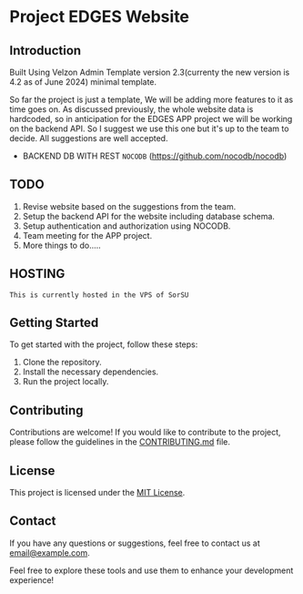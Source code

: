 # Project EDGES Website

## Introduction

Built Using Velzon Admin Template version 2.3(currenty the new version is 4.2 as of June 2024) minimal template.

So far the project is just a template, We will be adding more features to it as time goes on.
As discussed previously, the whole website data is hardcoded, so in anticipation for the EDGES APP project we will be working on the backend API.
So I suggest we use this one but it's up to the team to decide. All suggestions are well accepted.

* BACKEND DB WITH REST `NOCODB` (https://github.com/nocodb/nocodb)


## TODO
1. Revise website based on the suggestions from the team.
2. Setup the backend API for the website including database schema.
3. Setup authentication and authorization using NOCODB.
4. Team meeting for the APP project.
5. More things to do.....

## HOSTING
`This is currently hosted in the VPS of SorSU`

## Getting Started

To get started with the project, follow these steps:

1. Clone the repository.
2. Install the necessary dependencies.
3. Run the project locally.


## Contributing

Contributions are welcome! If you would like to contribute to the project, please follow the guidelines in the [CONTRIBUTING.md](CONTRIBUTING.md) file.

## License

This project is licensed under the [MIT License](LICENSE).

## Contact

If you have any questions or suggestions, feel free to contact us at [email@example.com](mailto:email@example.com).


Feel free to explore these tools and use them to enhance your development experience!
